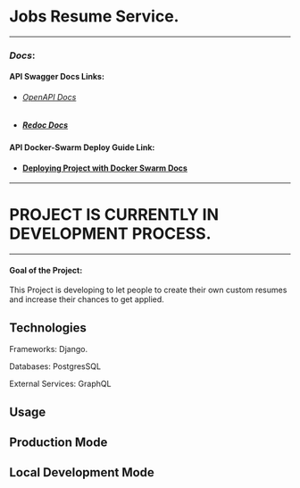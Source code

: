# Jobs Resume Service. 

---
### *Docs*: 

#### API Swagger Docs Links: 
* ###### [OpenAPI Docs]("http://localhost:8000/swagger/)
* ##### [Redoc Docs]("http://localhost:8000/redoc/)

#### API Docker-Swarm Deploy Guide Link:

* #### [Deploying Project with Docker Swarm Docs]("https://github.com/LovePelmeni/blob/JobsResumeCompilerService/SWARM.md")


---
# PROJECT IS CURRENTLY IN DEVELOPMENT PROCESS.

---
#### Goal of the Project: 
This Project is developing to let people to create their own custom resumes and increase their chances to get applied.

## Technologies 
    
Frameworks: Django.

Databases: PostgresSQL 

External Services: GraphQL 



## Usage 

## Production Mode 

## Local Development Mode 
